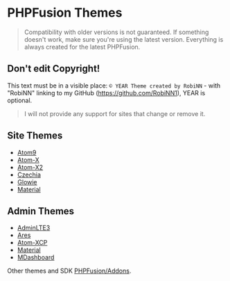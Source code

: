# PHPFusion Themes

> Compatibility with older versions is not guaranteed.
If something doesn't work, make sure you're using the latest version. Everything is always created for the latest PHPFusion.

## Don't edit Copyright!
This text must be in a visible place: `© YEAR Theme created by RobiNN` - with "RobiNN" linking to my GitHub (https://github.com/RobiNN1), YEAR is optional.

> I will not provide any support for sites that change or remove it.

## Site Themes
- [Atom9](themes/Atom9)
- [Atom-X](themes/Atom-X)
- [Atom-X2](themes/Atom-X2)
- [Czechia](themes/Czechia)
- [Glowie](themes/Glowie)
- [Material](themes/Material)

## Admin Themes
- [AdminLTE3](admin_themes/AdminLTE3)
- [Ares](admin_themes/Ares)
- [Atom-XCP](admin_themes/Atom-XCP)
- [Material](admin_themes/Material)
- [MDashboard](admin_themes/MDashboard)

Other themes and SDK [PHPFusion/Addons](https://github.com/PHPFusion/Addons).

<!-- Don't copy my code! -->
